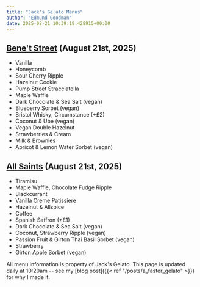 ```yaml
---
title: "Jack's Gelato Menus"
author: "Edmund Goodman"
date: 2025-08-21 10:39:19.428915+00:00
---
```


## [Bene't Street](https://www.jacksgelato.com/bene-t-street-menu) (August 21st, 2025)

- Vanilla
- Honeycomb
- Sour Cherry Ripple
- Hazelnut Cookie
- Pump Street Stracciatella
- Maple Waffle
- Dark Chocolate & Sea Salt  (vegan)
- Blueberry Sorbet (vegan)
- Bristol Whisky; Circumstance (+£2)
- Coconut & Ube (vegan)
- Vegan Double Hazelnut
- Strawberries & Cream
- Milk & Brownies
- Apricot & Lemon Water Sorbet (vegan)


## [All Saints](https://www.jacksgelato.com/all-saints-menu) (August 21st, 2025)

- Tiramisu
- Maple Waffle, Chocolate Fudge Ripple
- Blackcurrant
- Vanilla Creme Patissiere
- Hazelnut & Allspice
- Coffee
- Spanish Saffron (+£1)
- Dark Chocolate & Sea Salt (vegan)
- Coconut, Strawberry Ripple (vegan)
- Passion Fruit & Girton Thai Basil Sorbet (vegan)
- Strawberry
- Girton Apple Sorbet (vegan)

All menu information is property of Jack's Gelato. This page is
updated daily at 10:20am -- see my
[blog post]({{< ref "/posts/a_faster_gelato" >}}) for why I made it.
